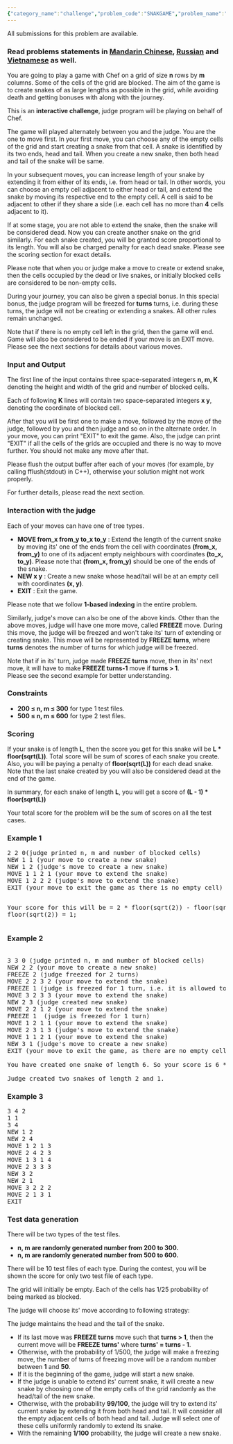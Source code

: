 ```yaml
---
{"category_name":"challenge","problem_code":"SNAKGAME","problem_name":"Game of snakes on a grid","languages_supported":{"0":"C","1":"CPP14","2":"JAVA","3":"PYTH","4":"PYTH 3.5","5":"PYPY","6":"CS2","7":"PAS fpc","8":"PAS gpc","9":"RUBY","10":"PHP","11":"GO","12":"NODEJS","13":"HASK","14":"SCALA","15":"D","16":"PERL","17":"FORT","18":"WSPC","19":"ADA","20":"CAML","21":"ICK","22":"BF","23":"ASM","24":"CLPS","25":"PRLG","26":"ICON","27":"SCM qobi","28":"PIKE","29":"ST","30":"NICE","31":"LUA","32":"BASH","33":"NEM","34":"LISP sbcl","35":"LISP clisp","36":"SCM guile","37":"JS","38":"ERL","39":"TCL","40":"PERL6","41":"TEXT","42":"SCM chicken","43":"CLOJ","44":"FS"},"max_timelimit":4,"source_sizelimit":50000,"problem_author":"admin2","problem_tester":"xcwgf666","date_added":"15-03-2016","tags":{"0":"admin2"},"time":{"view_start_date":1460374200,"submit_start_date":1460374200,"visible_start_date":1460374200,"end_date":1735669800},"is_direct_submittable":false,"layout":"problem"}
---
```

<span class="solution-visible-txt">All submissions for this problem are available.</span><h3> Read problems statements in <a target="_blank" href="http://www.codechef.com/download/translated/APRIL16/mandarin/SNAKGAME.pdf">Mandarin Chinese</a>, <a target="_blank" href="http://www.codechef.com/download/translated/APRIL16/russian/SNAKGAME.pdf">Russian</a> and <a target="_blank" href="http://www.codechef.com/download/translated/APRIL16/vietnamese/SNAKGAME.pdf">Vietnamese</a> as well.</h3>
<p>You are going to play a game with Chef on a grid of size <b>n</b> rows by <b>m</b> columns. Some of the cells of the grid are blocked. The aim of the game is to create snakes of as large lengths as possible in the grid, while avoiding death and getting bonuses with along with the journey.</p>
<p>This is an <b>interactive challenge</b>, judge program will be playing on behalf of Chef. </p>
<p>The game will played alternately between you and the judge. You are the one to move first. In your first move, you can choose any of the empty cells of the grid and start creating a snake from that cell. A snake is identified by its two ends, head and tail. When you create a new snake, then both head and tail of the snake will be same. </p>
<p>
In your subsequent moves, you can increase length of your snake by extending it from either of its ends, i.e. from head or tail. In other words, you can choose an empty cell adjacent to either head or tail, and extend the snake by moving its respective end to the empty cell. A cell is said to be adjacent to other if they share a side (i.e. each cell has no more than <b>4</b> cells adjacent to it).
</p>
<p>
If at some stage, you are not able to extend the snake, then the snake will be considered dead. Now you can create another snake on the grid similarly. For each snake created, you will be granted score proportional to its length. You will also be charged penalty for each dead snake. Please see the scoring section for exact details. </p>
<p>Please note that when you or judge make a move to create or extend snake, then the cells occupied by the dead or live snakes, or initially blocked cells are considered to be non-empty cells.
</p>
<p>
During your journey, you can also be given a special bonus. In this special bonus, the judge program will be freezed for <b>turns</b> turns, i.e. during these turns, the judge will not be creating or extending a snakes. All other rules remain unchanged.
</p>
<p>
Note that if there is no empty cell left in the grid, then the game will end. Game will also be considered to be ended if your move is an EXIT move. Please see the next sections for details about various moves.
</p>
<h3>Input and Output</h3>
<p>The first line of the input contains three space-separated integers <b>n, m, K</b> denoting the height and width of the grid and number of blocked cells.</p>
<p>Each of following <b>K</b> lines will contain two space-separated integers <b>x y</b>, denoting the coordinate of blocked cell.  </p>
<p>After that you will be first one to make a move, followed by the move of the judge, followed by you and then judge and so on in the alternate order. In your move, you can print "EXIT" to exit the game. Also, the judge can print "EXIT" if all the cells of the grids are occupied and there is no way to move further. You should not make any move after that. </p>
<p>Please flush the output buffer after each of your moves (for example, by calling fflush(stdout) in C++), otherwise your solution might not work properly.</p>
<p>For further details, please read the next section.</p>
<h3>Interaction with the judge</h3>
<p>Each of your moves can have one of tree types.</p>
<ul>
<li><b>MOVE from_x from_y to_x to_y</b> : Extend the length of the current snake by moving its' one of the ends from the cell with coordinates <b>(from_x, from_y)</b> to one of its adjacent empty neighbours with coordinates <b>(to_x, to_y)</b>. Please note that <b>(from_x, from_y)</b> should be one of the ends of the snake.</li>
<li><b>NEW x y</b> : Create a new snake whose head/tail will be at an empty cell with coordinates <b>(x, y)</b>.</li>
<li><b>EXIT</b> : Exit the game. </li>
</ul>
<p>
Please note that we follow <b>1-based indexing</b> in the entire problem.</p>
<p>
Similarly, judge's move can also be one of the above kinds. Other than the above moves, judge will have one more move, called <b>FREEZE</b> move. During this move, the judge will be freezed and won't take its' turn of extending or creating snake. This move will be represented by <b>FREEZE turns</b>, where <b>turns</b> denotes the number of turns for which judge will be freezed. </p>
<p>Note that if in its' turn, judge made <b>FREEZE turns</b> move, then in its' next move, it will have to make <b>FREEZE turns-1</b> move if <b>turns > 1</b>.<br />
Please see the second example for better understanding.
</p>
<h3>Constraints</h3>
<ul>
<li><b>200 ≤ n, m ≤ 300</b> for type 1 test files.</li>
<li><b>500 ≤ n, m ≤ 600</b> for type 2 test files.</li>
</ul>
<h3> Scoring </h3>
<p>If your snake is of length <b>L</b>, then the score you get for this snake will be <b>L * floor(sqrt(L))</b>. Total score will be sum of scores of each snake you create. Also, you will be paying a penalty of <b>floor(sqrt(L))</b> for each dead snake. Note that the last snake created by you will also be considered dead at the end of the game.
</p>
<p>
In summary, for each snake of length <b>L</b>, you will get a score of <b>(L - 1) * floor(sqrt(L))</b>
</p>
<p>Your total score for the problem will be the sum of scores on all the test cases.</p>
<h3>Example 1</h3>
<pre>
2 2 0(judge printed n, m and number of blocked cells)
NEW 1 1 (your move to create a new snake)
NEW 1 2 (judge's move to create a new snake)
MOVE 1 1 2 1 (your move to extend the snake)
MOVE 1 2 2 2 (judge's move to extend the snake)
EXIT (your move to exit the game as there is no empty cell)

Your score for this will be = 2 * floor(sqrt(2)) - floor(sqrt(2)) = floor(sqrt(2)) = 1;
</pre><h3>Example 2</h3>
<pre>

3 3 0 (judge printed n, m and number of blocked cells)
NEW 2 2 (your move to create a new snake)
FREEZE 2 (judge freezed for 2 turns)
MOVE 2 2 3 2 (your move to extend the snake)
FREEZE 1 (judge is freezed for 1 turn, i.e. it is allowed to create/extend a snake in the next turn.)
MOVE 3 2 3 3 (your move to extend the snake)
NEW 2 3 (judge created new snake)
MOVE 2 2 1 2 (your move to extend the snake)
FREEZE 1  (judge is freezed for 1 turn)
MOVE 1 2 1 1 (your move to extend the snake)
MOVE 2 3 1 3 (judge's move to extend the snake)
MOVE 1 1 2 1 (your move to extend the snake)
NEW 3 1 (judge's move to create a new snake)
EXIT (your move to exit the game, as there are no empty cells to continue the game.)

You have created one snake of length 6. So your score is 6 * sqrt(6) - sqrt(6) = 5 * floor(sqrt(6)) = 5 * 2 = 10.

Judge created two snakes of length 2 and 1.
</pre><h3>Example 3</h3>
<pre>
3 4 2
1 1
3 4
NEW 1 2
NEW 2 4
MOVE 1 2 1 3
MOVE 2 4 2 3
MOVE 1 3 1 4
MOVE 2 3 3 3
NEW 3 2
NEW 2 1
MOVE 3 2 2 2
MOVE 2 1 3 1
EXIT
</pre><h3> Test data generation </h3>
<p>There will be two types of the test files. </p>
<ul>
<li><b>n, m are randomly generated number from 200 to 300.</b></li>
<li><b>n, m are randomly generated number from 500 to 600.</b></li>
</ul>

<p>There will be 10 test files of each type. During the contest, you will be shown the score for only two test file of each type.</p>
<p>
The grid will initially be empty. Each of the cells has 1/25 probability of being marked as blocked.</p>
<p>The judge will choose its' move according to following strategy:</p>
<p>The judge maintains the head and the tail of the snake. </p>
<ul>
<li>If its last move was <b>FREEZE turns</b> move such that <b>turns > 1</b>, then the current move will be <b>FREEZE turns'</b> where <b>turns' = turns - 1</b>.</li>
<li>Otherwise, with the probability of 1/500, the judge will make a freezing move, the number of turns of freezing move will be a random number between <b>1</b> and <b>50</b>. </li>
<li>If it is the beginning of the game, judge will start a new snake.</li>
<li>If the judge is unable to extend its' current snake, it will create a new snake by choosing one of the empty cells of the grid randomly as the head/tail of the new snake.</li>
<li>Otherwise, with the probability <b>99/100</b>, the judge will try to extend its' current snake by extending it from both head and tail. It will consider all the empty adjacent cells of both head and tail. Judge will select one of these cells uniformly randomly to extend its snake.</li>
<li>With the remaining <b>1/100</b> probability, the judge will create a new snake.</li>
</ul>

